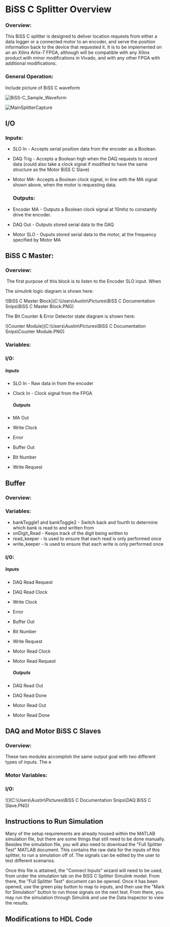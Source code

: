 # BiSS C Splitter Overview

### Overview:

This BiSS C splitter is designed to deliver location requests from either a data logger or a connected motor to an encoder, and serve the position information back to the device that requested it. It is to be implemented on an an Xilinx Artix-7 FPGA, although will be compatible with any Xilinx product with minor modifications in Vivado, and with any other FPGA with additional modifications. 

### General Operation:

Include picture of BiSS C waveform

![BiSS-C_Sample_Waveform](C:\Users\Austin\Downloads\BiSS-C_Sample_Waveform.jpg)



![MainSplitterCapture](C:\Users\Austin\Pictures\MainSplitterCapture.PNG)



## I/O

### 	Inputs:

* SLO In - Accepts serial position data from the encoder as a Boolean.

* DAQ Trig - Accepts a Boolean high when the DAQ requests to record data (could also take a clock signal if modified to have the same structure as the Motor BiSS C Slave)

* Motor MA- Accepts a Boolean clock signal, in line with the MA signal shown above, when the motor is requesting data.

  ### Outputs:

* Encoder MA - Outputs a Boolean clock signal at 10mhz to constantly drive the encoder.
* DAQ Out - Outputs stored serial data to the DAQ
* Motor SLO - Ouputs stored serial data to the motor, at the frequency specified by Motor MA

## BiSS C Master:

### 	Overview:

​	The first purpose of this block is to listen to the Encoder SLO input. When

 

The simulink logic diagram is shown here:

![BiSS C Master Block](C:\Users\Austin\Pictures\BiSS C Documentation Snips\BiSS C Master Block.PNG)

The Bit Counter & Error Detector state diagram is shown here:



![Counter Module](C:\Users\Austin\Pictures\BiSS C Documentation Snips\Counter Module.PNG)

### 	Variables:

### 	I/0:

##### 		Inputs

* SLO In - Raw data in from the encoder

* Clock In - Clock signal from the FPGA

  ##### Outputs

* MA Out
* Write Clock
* Error
* Buffer Out
* Bit Number
* Write Request

## Buffer

### 	Overview:

### 	Variables:

* bankToggle1 and bankToggle2 - Switch back and fourth to determine which bank is read to and written from
* onDigit_Read - Keeps track of the digit being written to
* read_keeper - Is used to ensure that each read is only performed once
* write_keeper - Is used to ensure that each write is only performed once

### 	I/0:

##### 		Inputs

* DAQ Read Request

* DAQ Read Clock

* Write Clock

* Error

* Buffer Out

* Bit Number

* Write Request

* Motor Read Clock

* Motor Read Request

  ##### Outputs

* DAQ Read Out
* DAQ Read Done
* Motor Read Out
* Motor Read Done

## DAQ and Motor BiSS C Slaves

### Overview: 

These two modules accomplish the same output goal with two different types of inputs. The e

### Motor Variables:

### I/0:

![](C:\Users\Austin\Pictures\BiSS C Documentation Snips\DAQ BiSS C Slave.PNG)

## Instructions to Run Simulation

Many of the setup requirements are already housed within the MATLAB simulation file, but there are some things that still need to be done manually. Besides the simulation file, you will also need to download the "Full Splitter Test" MATLAB document. This contains the raw data for the inputs of this splitter, to run a simulation off of. The signals can be edited by the user to test different scenarios. 

Once this file is attained, the "Connect Inputs" wizard will need to be used, from under the simulation tab on the BiSS C Splitter Simulink model. From there, the "Full Splitter Test" document can be opened. Once it has been opened, use the green play button to map to inputs, and then use the "Mark for Simulation" button to run those signals on the next test. From there, you may run the simulation through Simulink and use the Data Inspector to view the results. 

## Modifications to HDL Code